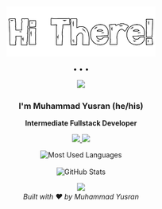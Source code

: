 <div align="center">

<!-- Hi There image adaptif -->

<img src="./hi_there_light.png" alt="hi there" />

• • •

<img src="https://raw.githubusercontent.com/andreasbm/readme/master/assets/lines/colored.png" />

</div>

<div align="center">
  
### I'm **Muhammad Yusran** (he/his)  
**Intermediate Fullstack Developer**

<p>
  <a href="mailto:contact.mhmmdyusran@gmail.com">
    <img src="https://img.shields.io/badge/Email-D14836?style=for-the-badge&logo=gmail&logoColor=white" />
  </a>
  <a href="https://wa.me/6285822049880">
    <img src="https://img.shields.io/badge/WhatsApp-25D366?style=for-the-badge&logo=whatsapp&logoColor=white" />
  </a>
</p>

</div>

<p align="center">
  <img src="https://github-readme-stats.vercel.app/api/top-langs/?username=mhmmdyusran&layout=compact&theme=tokyonight" alt="Most Used Languages" />
  <br>
  <br>
  <img src="https://github-readme-stats.vercel.app/api?username=mhmmdyusran&show_icons=true&theme=tokyonight" alt="GitHub Stats" />
</p>

<div align="center">
  <img src="https://raw.githubusercontent.com/andreasbm/readme/master/assets/lines/colored.png" />
  <br>
  <i>Built with ❤️ by Muhammad Yusran</i>
</div>
